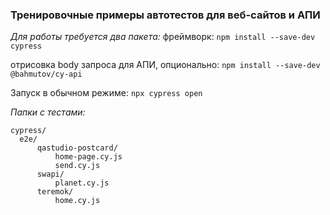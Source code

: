 ### Тренировочные примеры автотестов для веб-сайтов и АПИ ###

*Для работы требуется два пакета:*
фреймворк: `npm install --save-dev cypress`

отрисовка body запроса для АПИ, опционально: `npm install --save-dev @bahmutov/cy-api`

Запуск в обычном режиме: `npx cypress open`

*Папки с тестами:*

    cypress/
      e2e/
          qastudio-postcard/
              home-page.cy.js
              send.cy.js
          swapi/
              planet.cy.js
          teremok/
              home.cy.js
